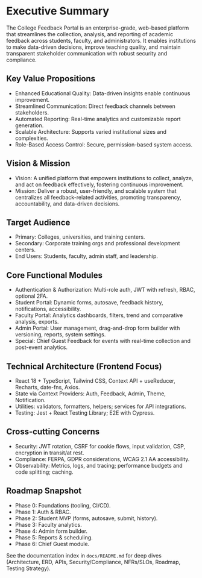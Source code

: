# Executive Summary

The College Feedback Portal is an enterprise-grade, web-based platform that streamlines the collection, analysis, and reporting of academic feedback across students, faculty, and administrators. It enables institutions to make data-driven decisions, improve teaching quality, and maintain transparent stakeholder communication with robust security and compliance.

## Key Value Propositions
- Enhanced Educational Quality: Data-driven insights enable continuous improvement.
- Streamlined Communication: Direct feedback channels between stakeholders.
- Automated Reporting: Real-time analytics and customizable report generation.
- Scalable Architecture: Supports varied institutional sizes and complexities.
- Role-Based Access Control: Secure, permission-based system access.

## Vision & Mission
- Vision: A unified platform that empowers institutions to collect, analyze, and act on feedback effectively, fostering continuous improvement.
- Mission: Deliver a robust, user-friendly, and scalable system that centralizes all feedback-related activities, promoting transparency, accountability, and data-driven decisions.

## Target Audience
- Primary: Colleges, universities, and training centers.
- Secondary: Corporate training orgs and professional development centers.
- End Users: Students, faculty, admin staff, and leadership.

## Core Functional Modules
- Authentication & Authorization: Multi-role auth, JWT with refresh, RBAC, optional 2FA.
- Student Portal: Dynamic forms, autosave, feedback history, notifications, accessibility.
- Faculty Portal: Analytics dashboards, filters, trend and comparative analysis, exports.
- Admin Portal: User management, drag-and-drop form builder with versioning, reports, system settings.
- Special: Chief Guest Feedback for events with real-time collection and post-event analytics.

## Technical Architecture (Frontend Focus)
- React 18 + TypeScript, Tailwind CSS, Context API + useReducer, Recharts, date-fns, Axios.
- State via Context Providers: Auth, Feedback, Admin, Theme, Notification.
- Utilities: validators, formatters, helpers; services for API integrations.
- Testing: Jest + React Testing Library; E2E with Cypress.

## Cross-cutting Concerns
- Security: JWT rotation, CSRF for cookie flows, input validation, CSP, encryption in transit/at rest.
- Compliance: FERPA, GDPR considerations, WCAG 2.1 AA accessibility.
- Observability: Metrics, logs, and tracing; performance budgets and code splitting; caching.

## Roadmap Snapshot
- Phase 0: Foundations (tooling, CI/CD).
- Phase 1: Auth & RBAC.
- Phase 2: Student MVP (forms, autosave, submit, history).
- Phase 3: Faculty analytics.
- Phase 4: Admin form builder.
- Phase 5: Reports & scheduling.
- Phase 6: Chief Guest module.

See the documentation index in `docs/README.md` for deep dives (Architecture, ERD, APIs, Security/Compliance, NFRs/SLOs, Roadmap, Testing Strategy).
